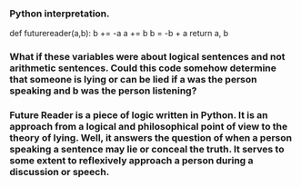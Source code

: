 ### Python interpretation.

def futurereader(a,b):
    b += -a
    a += b
    b = -b + a
    return a, b


### What if these variables were about logical sentences and not arithmetic sentences. Could this code somehow determine that someone is lying or can be lied if a was the person speaking and b was the person listening?

### Future Reader is a piece of logic written in Python. It is an approach from a logical and philosophical point of view to the theory of lying. Well, it answers the question of when a person speaking a sentence may lie or conceal the truth. It serves to some extent to reflexively approach a person during a discussion or speech.
